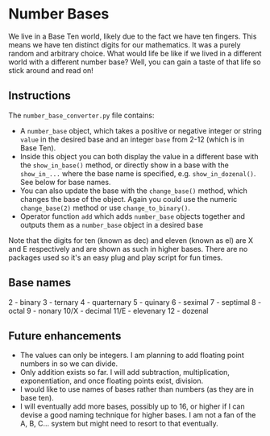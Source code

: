 # Number Bases
We live in a Base Ten world, likely due to the fact we have ten fingers.
This means we have ten distinct digits for our mathematics.
It was a purely random and arbitrary choice.
What would life be like if we lived in a different world with a different number base?
Well, you can gain a taste of that life so stick around and read on!

## Instructions
The `number_base_converter.py` file contains:
* A `number_base` object, which takes a positive or negative integer or string `value` in the desired base and an integer `base` from 2-12 (which is in Base Ten).
* Inside this object you can both display the value in a different base with the `show_in_base()` method, or directly show in a base with the `show_in_...` where the base name is specified, e.g. `show_in_dozenal()`. See below for base names.
* You can also update the base with the `change_base()` method, which changes the base of the object. Again you could use the numeric `change_base(2)` method or use `change_to_binary()`.
* Operator function `add` which adds `number_base` objects together and outputs them as a `number_base` object in a desired base

Note that the digits for ten (known as dec) and eleven (known as el) are X and E respectively and are shown as such in higher bases.
There are no packages used so it's an easy plug and play script for fun times.

## Base names
2 - binary
3 - ternary
4 - quarternary
5 - quinary
6 - seximal
7 - septimal
8 - octal
9 - nonary
10/X - decimal
11/E - elevenary
12 - dozenal

## Future enhancements
* The values can only be integers. I am planning to add floating point numbers in so we can divide.
* Only addition exists so far. I will add subtraction, multiplication, exponentiation, and once floating points exist, division.
* I would like to use names of bases rather than numbers (as they are in base ten).
* I will eventually add more bases, possibly up to 16, or higher if I can devise a good naming technique for higher bases. I am not a fan of the A, B, C... system but might need to resort to that eventually.
